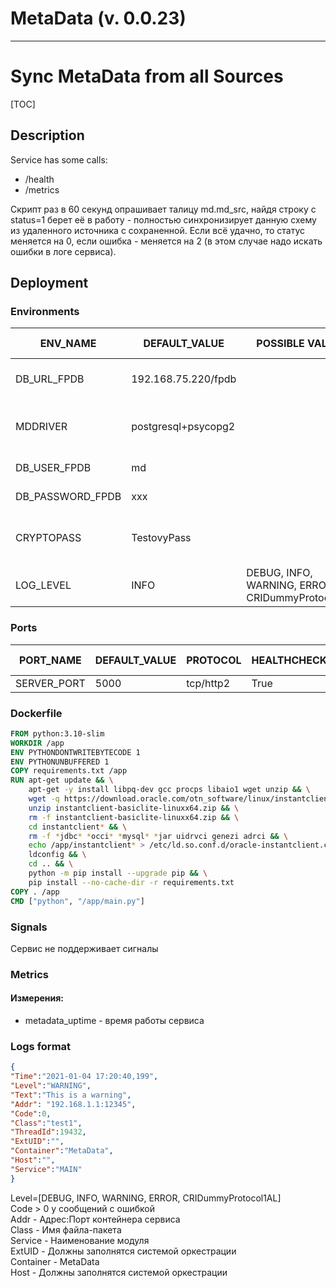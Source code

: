 # <ServiceName> MetaData (v. 0.0.23)

---
# <Short Description> Sync MetaData from all Sources

[TOC]
## Description
Service has some calls:
 - /health
 - /metrics

Скрипт раз в 60 секунд опрашивает талицу md.md_src, найдя строку с status=1 берет её в работу - полностью синхронизирует данную схему из удаленного источника с сохраненной. Если всё удачно, то статус меняется на 0, если ошибка - меняется на 2 (в этом случае надо искать ошибки в логе сервиса). 

## Deployment
### Environments
| ENV_NAME         | DEFAULT_VALUE       | POSSIBLE VALUES                       | IS NECCESARY | DEPENDENT VARIABLES | DESCRIPTION                                        |
|------------------|---------------------|---------------------------------------|--------------|---------------------|----------------------------------------------------|
| DB_URL_FPDB      | 192.168.75.220/fpdb |                                       | *            |                     | DSN базы данных для хранения                       |
| MDDRIVER         | postgresql+psycopg2 |                                       | *            |                     | Драйвер БД для хранения в стиле SQLAlchemy         |
| DB_USER_FPDB     | md                  |                                       | *            |                     | Login name в базу MD                               |
| DB_PASSWORD_FPDB | xxx                 |                                       | *            |                     | Password в базу DM                                 |
| CRYPTOPASS       | TestovyPass         |                                       | *            |                     | Пароль для шифрования чувствительных данных в базе |
| LOG_LEVEL        | INFO                | DEBUG, INFO, WARNING, ERROR, CRIDummyProtocol1AL | *            |                     | Уровень логирования                                |

### Ports
| PORT_NAME | DEFAULT_VALUE | PROTOCOL | HEALTHCHECK | HEALTHCHECK ROUTE | METRICS | METRICS ROUTE | DESCRIPTION |
| --------- | ------------- | -------- | ----------- |-------------------| ------- |---------------| ----------- |
|SERVER_PORT| 5000          |tcp/http2 | True        | /health     | True | /metrics  | |

### Dockerfile
```Dockerfile
FROM python:3.10-slim
WORKDIR /app
ENV PYTHONDONTWRITEBYTECODE 1
ENV PYTHONUNBUFFERED 1
COPY requirements.txt /app
RUN apt-get update && \
    apt-get -y install libpq-dev gcc procps libaio1 wget unzip && \
    wget -q https://download.oracle.com/otn_software/linux/instantclient/instantclient-basiclite-linuxx64.zip && \
    unzip instantclient-basiclite-linuxx64.zip && \
    rm -f instantclient-basiclite-linuxx64.zip && \
    cd instantclient* && \
    rm -f *jdbc* *occi* *mysql* *jar uidrvci genezi adrci && \
    echo /app/instantclient* > /etc/ld.so.conf.d/oracle-instantclient.conf && \
    ldconfig && \
    cd .. && \
    python -m pip install --upgrade pip && \
    pip install --no-cache-dir -r requirements.txt
COPY . /app
CMD ["python", "/app/main.py"]
```
### Signals
Сервис не поддерживает сигналы
### Metrics
#### Измерения:
 - metadata_uptime - время работы сервиса

### Logs format
```JSON
{
"Time":"2021-01-04 17:20:40,199",
"Level":"WARNING",
"Text":"This is a warning",
"Addr": "192.168.1.1:12345",
"Code":0,
"Class":"test1",
"ThreadId":19432,
"ExtUID":"",
"Container":"MetaData",
"Host":"",
"Service":"MAIN"
}
```
Level=[DEBUG, INFO, WARNING, ERROR, CRIDummyProtocol1AL]\
Code > 0 у сообщений с ошибкой\
Addr - Адрес:Порт контейнера сервиса\
Class - Имя файла-пакета\
Service - Наименование модуля\
ExtUID - Должны заполнятся системой оркестрации\
Container - MetaData\
Host - Должны заполнятся системой оркестрации 
